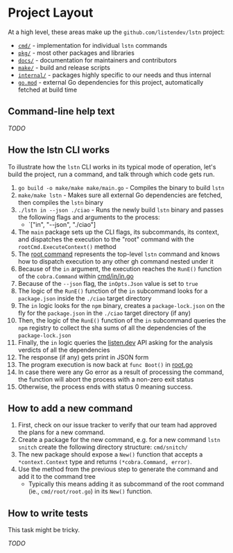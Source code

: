 # Project Layout

At a high level, these areas make up the `github.com/listendev/lstn` project:

- [`cmd/`](../cmd) - implementation for individual `lstn` commands
- [`pkg/`](../pkg) - most other packages and libraries
- [`docs/`](../docs) - documentation for maintainers and contributors
- [`make/`](../make) - build and release scripts
- [`internal/`](../internal) - packages highly specific to our needs and thus internal
- [`go.mod`](../go.mod) - external Go dependencies for this project, automatically fetched at build time

## Command-line help text

_TODO_

## How the lstn CLI works

To illustrate how the `lstn` CLI works in its typical mode of operation, let's build the project, run a command,
and talk through which code gets run.

1. `go build -o make/make make/main.go` - Compiles the binary to build `lstn`
2. `make/make lstn` - Makes sure all external Go dependencies are fetched, then compiles the `lstn` binary
3. `./lstn in --json ./ciao` - Runs the newly build `lstn` binary and passes the following flags and arguments to the process:
   - `["in", "--json", "./ciao"]
4. The `main` package sets up the CLI flags, its subcommands, its context, and dispatches the execution to the "root" command with the `rootCmd.ExecuteContext()` method
5. The [root command](../cmd/root.go) represents the top-level `lstn` command and knows how to dispatch execution to any other gh command nested under it
6. Because of the `in` argument, the execution reaches the `RunE()` function of the `cobra.Command` within [cmd/in/in.go](../cmd/in/in.go)
7. Because of the `--json` flag, the `inOpts.Json` value is set to `true`
8. The logic of the `RunE()` function of the `in` subcommand looks for a `package.json` inside the `./ciao` target directory
9. The `in` logic looks for the `npm` binary, creates a `package-lock.json` on the fly for the `package.json` in the `./ciao` target directory (if any)
10. Then, the logic of the `RunE()` function of the `in` subcommand queries the `npm` registry to collect the sha sums of all the dependencies of the `package-lock.json`
11. Finally, the `in` logic queries the [listen.dev](https://npm.listen.dev/api/analysis) API asking for the analysis verdicts of all the dependencies
12. The response (if any) gets print in JSON form
13. The program execution is now back at `func Boot()` in [root.go](../cmd/root.go)
14. In case there were any Go error as a result of processing the command, the function will abort the process with a non-zero exit status
15. Otherwise, the process ends with status 0 meaning success.

## How to add a new command

1. First, check on our issue tracker to verify that our team had approved the plans for a new command.
2. Create a package for the new command, e.g. for a new command `lstn snitch` create the following directory
   structure: `cmd/snitch/`
3. The new package should expose a `New()` function that accepts a `*context.Context` type and
   returns `(*cobra.Command, error)`.
4. Use the method from the previous step to generate the command and add it to the command tree
   - Typically this means adding it as subcommand of the root command (ie., `cmd/root/root.go`) in its `New()` function.

## How to write tests

This task might be tricky.

_TODO_
